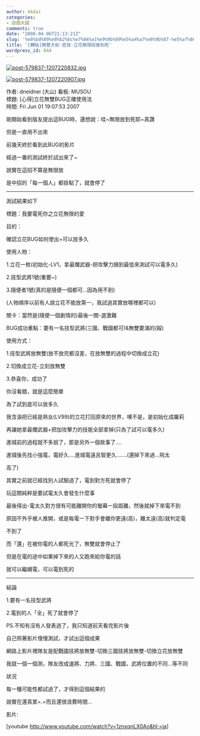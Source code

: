 ```yaml
---
author: kkdai
categories:
- 遊戲天國
comments: true
date: "2008-04-06T21:13:21Z"
slug: '%e8%bd%89%e8%b2%bc%e7%84%a1%e9%9b%99%e5%a4%a7%e8%9b%87-%e5%af%86%e6%8a%80-%e7%ab%8b%e8%8a%b1%e7%84%a1%e9%99%90%e6%ae%b5%e6%8e%a5%e5%88%b0%e6%ad%bb'
title: '[轉貼]無雙大蛇-密技-立花無限段接到死'
wordpress_id: 844
---
```


[![post-579837-1207220832.jpg](http://farm4.static.flickr.com/3010/2392554682_1654609875.jpg)](http://www.flickr.com/photos/27643002@N00/2392554682/)

[![post-579837-1207220907.jpg](http://farm4.static.flickr.com/3072/2391721631_aa35e4ce4a.jpg)](http://www.flickr.com/photos/27643002@N00/2391721631/)

作者: dneidnei (大山) 看板: MUSOU  
標題: [心得]立花無雙BUG正確使用法  
時間: Fri Jun 01 19:07:53 2007  
  
剛開始看到版友提出這BUG時，還想說：哇~無限放到死耶~真讚  
  
但是一直用不出來  
  
前幾天終於看到此BUG的影片  
  
經過一番的測試終於試出來了~  
  
  
  
說實在這招不算是無限放  
  
是中招的「每一個人」都掛點了，就會停了  
  
---------------------------------------------------  
  
測試結果如下  
  
  
  
標題：我要電死你之立花無限的愛  
  
  
  
目的：  
  
確認立花BUG如何使出+可以放多久  
  
  
  
使用人物：  
  
1.立花一枚(初始化-LV1，拿最爛武器-把攻擊力搞到最低來測試可以電多久)  
  
2.技型武將1號(重要~)  
  
3.隨便者1號(真的是隨便一個都可...因為用不到)  
  
(人物順序以前有人說立花不能放第一，我試過其實放哪裡都可以)  
  
  
  
關卡：當然是(隨便一個劇情的)最後一關-選激難  
  
  
  
BUG成功重點：要有一名技型武將(三國、戰國都可)&無雙要滿的(毆)  
  
  
  
使用方式：  
  
1.技型武將放無雙(放不放完都沒差，在放無雙的過程中切換成立花)  
  
2.切換成立花-立刻放無雙  
  
3.恭喜你，成功了  
  
  
  
你沒看錯，就是這麼簡單  
  
為了試到底可以放多久  
  
我含淚把已經是熟女(LV99)的立花打回原來的世界，噢不是，是初始化成羅莉  
  
再讓她拿最爛武器+把加攻擊力的技能全部拿掉(只為了試可以電多久)  
  
進城前的過程就不多說了，那是另外一個故事了....  
  
進城後先找小強電，電好久....進城電遠呂智更久.......(還掉下來過...飛太  
  
高了)  
  
  
  
其實之前就已經找別人試驗過了，電到對方死就會停了  
  
玩這關純粹是要試電太久會發生什麼事  
  
最後得出-電太久對方很有可能離開你的螢幕一段距離，然後就掉下來電不到  
  
原因不外乎被人推開，或是每電一下對手會離你更遠(高)，離太遠(高)就判定電  
  
不到了  
  
  
  
而「還」在被你電的人都死光了，無雙就會停止了  
  
但是在電的途中如果掉下來的人又跑來給你電的話  
  
就可以繼續電，可以電到死的  
  
------------------------------------------------------------------  
  
結論  
  
1.要有一名技型武將  
  
2.電到的人「全」死了就會停了  
  
  
  
PS.不知有沒有人發表過了，我只知道前天看完影片後  
  
自己照著影片慢慢測試，才試出這個成果  
  
網路上影片裡隊友是配戰國技將放無雙-切換三國技將放無雙-切換立花放無雙  
  
我就一個一個測，隊友改成速將、力將、三國、戰國，武將位置的不同…等不同  
  
狀況  
  
每一種可能性都試過了，才得到這個結果的  
  
說實在還真累=.=而且還很浪費時間...  


  

影片:

[youtube http://www.youtube.com/watch?v=1znxqnLX0Ao&hl;=ja]
